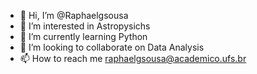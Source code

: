 - 👋 Hi, I’m @Raphaelgsousa
- 👀 I’m interested in Astropysichs
- 🌱 I’m currently learning Python
- 💞️ I’m looking to collaborate on Data Analysis
- 📫 How to reach me raphaelgsousa@academico.ufs.br

<!---
Raphaelgsousa/Raphaelgsousa is a ✨ special ✨ repository because its `README.md` (this file) appears on your GitHub profile.
You can click the Preview link to take a look at your changes.
--->
